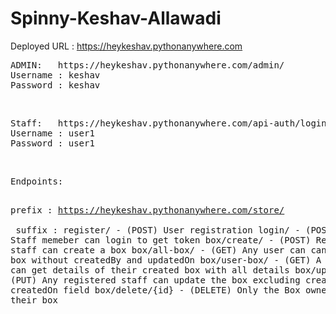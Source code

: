 # Spinny-Keshav-Allawadi
Deployed URL : https://heykeshav.pythonanywhere.com
<br/>
<pre>
ADMIN:   https://heykeshav.pythonanywhere.com/admin/
Username : keshav
Password : keshav
</pre>
<br/>
<pre>
Staff:   https://heykeshav.pythonanywhere.com/api-auth/login
Username : user1
Password : user1
</pre>
<br/>
<pre>
Endpoints:

prefix : https://heykeshav.pythonanywhere.com/store/
<br/>
suffix :
register/		- (POST) User registration
login/			- (POST) Staff memeber can login to get token
box/create/		- (POST) Registered staff can create a box
box/all-box/		- (GET) Any user can can get list of box without createdBy and updatedOn
box/user-box/		- (GET) A Staff member can get details of their created box with all details
box/update/{id}		- (PUT) Any registered staff can update the box excluding createdBy and createdOn field
box/delete/{id}		- (DELETE) Only the Box owner can delete their box
</pre>
